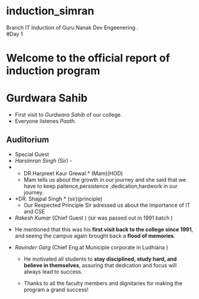 # induction_simran
Branch IT Induction of Guru  Nanak Dev Engeenering .<br> 
#Day 1
# Welcome to the official report of induction program 
# Gurdwara Sahib <br>
- First visit to *Gurdwara Sahib* of our college.<br>
- Everyone listenes *Paath*.<br>

## Auditorium
- Special Guest
- *Harsimran Singh* (Sir) -
- * DR.Harpreet Kaur Grewal *  (Mam)(HOD)
  * Mam tells us about the growth in our journey and she said that we have to keep paitence,persistence ,dedication,hardwork in our journey.
- *DR. Shajpal Singh *  (sir)(principle)
  * Our Respected Principle Sir adressed  us about the Importance of IT and CSE
-  *Rakesh Kumar* (Chief Guest ) (sir was passed out in 1991 batch )
  * He mentioned that this was his **first visit back to the college since 1991**, and seeing the campus again brought back a **flood of memories**.  
- *Ravinder Garg* (Chief Eng.at Municiple corporate in Ludhiana )
  * He motivated all students to **stay disciplined, study hard, and believe in themselves**, assuring that dedication and focus will always lead to success.
    
  * Thanks to all the faculty members and dignitaries for making the program a grand success!

   
   



#




